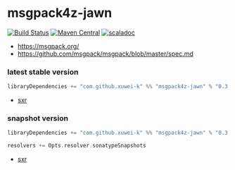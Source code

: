 # msgpack4z-jawn

[![Build Status](https://secure.travis-ci.org/msgpack4z/msgpack4z-jawn.png?branch=master)](http://travis-ci.org/msgpack4z/msgpack4z-jawn)
[![Maven Central](https://maven-badges.herokuapp.com/maven-central/com.github.xuwei-k/msgpack4z-jawn_2.12/badge.svg)](https://maven-badges.herokuapp.com/maven-central/com.github.xuwei-k/msgpack4z-jawn_2.12)
[![scaladoc](https://javadoc-badge.appspot.com/com.github.xuwei-k/msgpack4z-jawn_2.12.svg?label=scaladoc)](https://javadoc-badge.appspot.com/com.github.xuwei-k/msgpack4z-jawn_2.12/msgpack4z/index.html?javadocio=true)

- <https://msgpack.org/>
- <https://github.com/msgpack/msgpack/blob/master/spec.md>

### latest stable version

```scala
libraryDependencies += "com.github.xuwei-k" %% "msgpack4z-jawn" % "0.3.8"
```

- [sxr](https://oss.sonatype.org/service/local/repositories/releases/archive/com/github/xuwei-k/msgpack4z-jawn_2.12/0.3.8/msgpack4z-jawn_2.12-0.3.8-sxr.jar/!/index.html)

### snapshot version

```scala
libraryDependencies += "com.github.xuwei-k" %% "msgpack4z-jawn" % "0.3.9-SNAPSHOT"

resolvers += Opts.resolver.sonatypeSnapshots
```

- [sxr](https://oss.sonatype.org/service/local/repositories/snapshots/archive/com/github/xuwei-k/msgpack4z-jawn_2.12/0.3.9-SNAPSHOT/msgpack4z-jawn_2.12-0.3.9-SNAPSHOT-sxr.jar/!/index.html)
